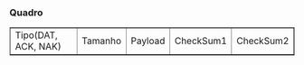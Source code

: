 ### Quadro
<table border>
    <tr>
        <td>Tipo(DAT, ACK, NAK)</td>
        <td>Tamanho</td>
        <td>Payload</td>
        <td>CheckSum1</td>
        <td>CheckSum2</td>
    </tr>
</table>

